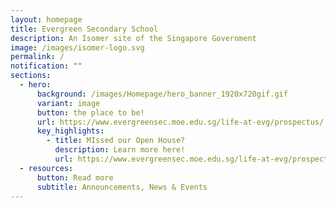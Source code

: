 ```yaml
---
layout: homepage
title: Evergreen Secondary School
description: An Isomer site of the Singapore Government
image: /images/isomer-logo.svg
permalink: /
notification: ""
sections:
  - hero:
      background: /images/Homepage/hero_banner_1920x720gif.gif
      variant: image
      button: the place to be!
      url: https://www.evergreensec.moe.edu.sg/life-at-evg/prospectus/
      key_highlights:
        - title: MIssed our Open House?
          description: Learn more here!
          url: https://www.evergreensec.moe.edu.sg/life-at-evg/prospectus/
  - resources:
      button: Read more
      subtitle: Announcements, News & Events
---
```

